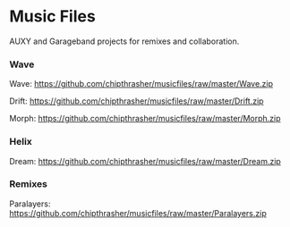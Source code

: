 # Music Files
AUXY and Garageband projects for remixes and collaboration.

### Wave

Wave: <https://github.com/chipthrasher/musicfiles/raw/master/Wave.zip>

Drift: <https://github.com/chipthrasher/musicfiles/raw/master/Drift.zip>

Morph: <https://github.com/chipthrasher/musicfiles/raw/master/Morph.zip>

### Helix

Dream: <https://github.com/chipthrasher/musicfiles/raw/master/Dream.zip>

### Remixes

Paralayers: <https://github.com/chipthrasher/musicfiles/raw/master/Paralayers.zip>
